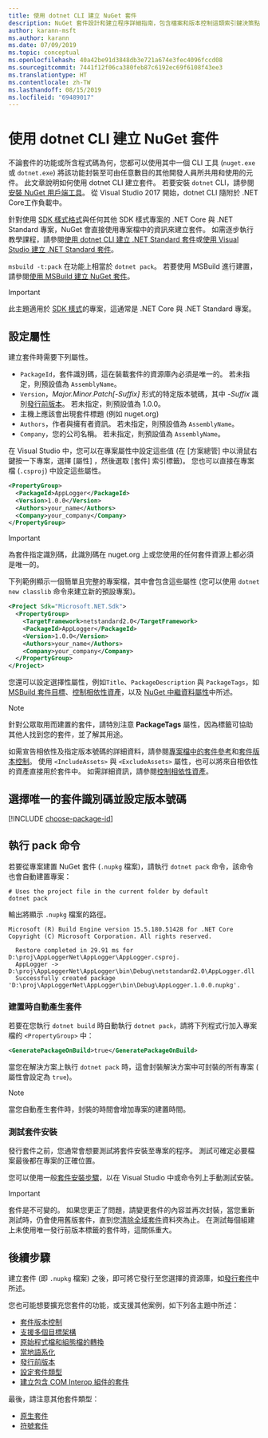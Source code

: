 ```yaml
---
title: 使用 dotnet CLI 建立 NuGet 套件
description: NuGet 套件設計和建立程序詳細指南，包含檔案和版本控制這類索引鍵決策點。
author: karann-msft
ms.author: karann
ms.date: 07/09/2019
ms.topic: conceptual
ms.openlocfilehash: 40a42be91d3848db3e721a674e3fec4096fccd08
ms.sourcegitcommit: 7441f12f06ca380feb87c6192ec69f6108f43ee3
ms.translationtype: HT
ms.contentlocale: zh-TW
ms.lasthandoff: 08/15/2019
ms.locfileid: "69489017"
---
```

# <a name="create-a-nuget-package-using-the-dotnet-cli"></a>使用 dotnet CLI 建立 NuGet 套件

不論套件的功能或所含程式碼為何，您都可以使用其中一個 CLI 工具 (`nuget.exe` 或 `dotnet.exe`) 將該功能封裝至可由任意數目的其他開發人員所共用和使用的元件。 此文章說明如何使用 dotnet CLI 建立套件。 若要安裝 `dotnet` CLI，請參閱[安裝 NuGet 用戶端工具](../install-nuget-client-tools.md)。 從 Visual Studio 2017 開始，dotnet CLI 隨附於 .NET Core工作負載中。

針對使用 [SDK 樣式格式](../resources/check-project-format.md)與任何其他 SDK 樣式專案的 .NET Core 與 .NET Standard 專案，NuGet 會直接使用專案檔中的資訊來建立套件。 如需逐步執行教學課程，請參閱[使用 dotnet CLI 建立 .NET Standard 套件](../quickstart/create-and-publish-a-package-using-the-dotnet-cli.md)或[使用 Visual Studio 建立 .NET Standard 套件](../quickstart/create-and-publish-a-package-using-visual-studio.md)。

`msbuild -t:pack` 在功能上相當於 `dotnet pack`。 若要使用 MSBuild 進行建置，請參閱[使用 MSBuild 建立 NuGet 套件](creating-a-package-msbuild.md)。

> [!IMPORTANT]
> 此主題適用於 [SDK 樣式](../resources/check-project-format.md)的專案，這通常是 .NET Core 與 .NET Standard 專案。

## <a name="set-properties"></a>設定屬性

建立套件時需要下列屬性。

- `PackageId`，套件識別碼，這在裝載套件的資源庫內必須是唯一的。 若未指定，則預設值為 `AssemblyName`。
- `Version`，*Major.Minor.Patch[-Suffix]* 形式的特定版本號碼，其中 *-Suffix* 識別[發行前版本](prerelease-packages.md)。 若未指定，則預設值為 1.0.0。
- 主機上應該會出現套件標題 (例如 nuget.org)
- `Authors`，作者與擁有者資訊。 若未指定，則預設值為 `AssemblyName`。
- `Company`，您的公司名稱。 若未指定，則預設值為 `AssemblyName`。

在 Visual Studio 中，您可以在專案屬性中設定這些值 (在 [方案總管] 中以滑鼠右鍵按一下專案，選擇 [屬性]  ，然後選取 [套件]  索引標籤)。 您也可以直接在專案檔 (`.csproj`) 中設定這些屬性。

```xml
<PropertyGroup>
  <PackageId>AppLogger</PackageId>
  <Version>1.0.0</Version>
  <Authors>your_name</Authors>
  <Company>your_company</Company>
</PropertyGroup>
```

> [!Important]
> 為套件指定識別碼，此識別碼在 nuget.org 上或您使用的任何套件資源上都必須是唯一的。

下列範例顯示一個簡單且完整的專案檔，其中會包含這些屬性 (您可以使用 `dotnet new classlib` 命令來建立新的預設專案)。

```xml
<Project Sdk="Microsoft.NET.Sdk">
  <PropertyGroup>
    <TargetFramework>netstandard2.0</TargetFramework>
    <PackageId>AppLogger</PackageId>
    <Version>1.0.0</Version>
    <Authors>your_name</Authors>
    <Company>your_company</Company>
  </PropertyGroup>
</Project>
```

您還可以設定選擇性屬性，例如`Title`、`PackageDescription` 與 `PackageTags`，如 [MSBuild 套件目標](../reference/msbuild-targets.md#pack-target)、[控制相依性資產](../consume-packages/package-references-in-project-files.md#controlling-dependency-assets)，以及 [NuGet 中繼資料屬性](/dotnet/core/tools/csproj#nuget-metadata-properties)中所述。

> [!NOTE]
> 針對公眾取用而建置的套件，請特別注意 **PackageTags** 屬性，因為標籤可協助其他人找到您的套件，並了解其用途。

如需宣告相依性及指定版本號碼的詳細資料，請參閱[專案檔中的套件參考](../consume-packages/package-references-in-project-files.md)和[套件版本控制](../concepts/package-versioning.md)。 使用 `<IncludeAssets>` 與 `<ExcludeAssets>` 屬性，也可以將來自相依性的資產直接用於套件中。 如需詳細資訊，請參閱[控制相依性資產](../consume-packages/package-references-in-project-files.md#controlling-dependency-assets)。

## <a name="choose-a-unique-package-identifier-and-set-the-version-number"></a>選擇唯一的套件識別碼並設定版本號碼

[!INCLUDE [choose-package-id](includes/choose-package-id.md)]

## <a name="run-the-pack-command"></a>執行 pack 命令

若要從專案建置 NuGet 套件 (`.nupkg` 檔案)，請執行 `dotnet pack` 命令，該命令也會自動建置專案：

```cli
# Uses the project file in the current folder by default
dotnet pack
```

輸出將顯示 `.nupkg` 檔案的路徑。

```output
Microsoft (R) Build Engine version 15.5.180.51428 for .NET Core
Copyright (C) Microsoft Corporation. All rights reserved.

  Restore completed in 29.91 ms for D:\proj\AppLoggerNet\AppLogger\AppLogger.csproj.
  AppLogger -> D:\proj\AppLoggerNet\AppLogger\bin\Debug\netstandard2.0\AppLogger.dll
  Successfully created package 'D:\proj\AppLoggerNet\AppLogger\bin\Debug\AppLogger.1.0.0.nupkg'.
```

### <a name="automatically-generate-package-on-build"></a>建置時自動產生套件

若要在您執行 `dotnet build` 時自動執行 `dotnet pack`，請將下列程式行加入專案檔的 `<PropertyGroup>` 中：

```xml
<GeneratePackageOnBuild>true</GeneratePackageOnBuild>
```

當您在解決方案上執行 `dotnet pack` 時，這會封裝解決方案中可封裝的所有專案 ([<IsPackable>](/dotnet/core/tools/csproj#nuget-metadata-properties) 屬性會設定為 `true`)。

> [!NOTE]
> 當您自動產生套件時，封裝的時間會增加專案的建置時間。

### <a name="test-package-installation"></a>測試套件安裝

發行套件之前，您通常會想要測試將套件安裝至專案的程序。 測試可確定必要檔案最後都在專案的正確位置。

您可以使用一般[套件安裝步驟](../consume-packages/overview-and-workflow.md#ways-to-install-a-nuget-package)，以在 Visual Studio 中或命令列上手動測試安裝。

> [!IMPORTANT]
> 套件是不可變的。 如果您更正了問題，請變更套件的內容並再次封裝，當您重新測試時，仍會使用舊版套件，直到您[清除全域套件](../consume-packages/managing-the-global-packages-and-cache-folders.md#clearing-local-folders)資料夾為止。 在測試每個組建上未使用唯一發行前版本標籤的套件時，這關係重大。

## <a name="next-steps"></a>後續步驟

建立套件 (即 `.nupkg` 檔案) 之後，即可將它發行至您選擇的資源庫，如[發行套件](../nuget-org/publish-a-package.md)中所述。

您也可能想要擴充您套件的功能，或支援其他案例，如下列各主題中所述：

- [套件版本控制](../concepts/package-versioning.md)
- [支援多個目標架構](../create-packages/multiple-target-frameworks-project-file.md)
- [原始程式檔和組態檔的轉換](../create-packages/source-and-config-file-transformations.md)
- [當地語系化](../create-packages/creating-localized-packages.md)
- [發行前版本](../create-packages/prerelease-packages.md)
- [設定套件類型](../create-packages/set-package-type.md)
- [建立包含 COM Interop 組件的套件](../create-packages/author-packages-with-COM-interop-assemblies.md)

最後，請注意其他套件類型：

- [原生套件](../guides/native-packages.md)
- [符號套件](../create-packages/symbol-packages.md)
